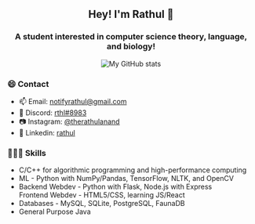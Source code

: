 
<div align="center">
	<h2>Hey! I'm Rathul 👋</h2>
	<h3>A student interested in computer science theory, language, and biology!</h3>
	<p><img src="https://github-readme-stats.vercel.app/api?username=ranand-creator&amp;&bg_color=45,904E95,E76444&title_color=ffffff&text_color=ffffff" alt="My GitHub stats">	</p>
</div>

<h3>😄 Contact</h3>
<ul>
	<li>📫 Email: <a href="mailto:notifyrathul@gmail.com">notifyrathul@gmail.com</a></li>
	<li>📝 Discord: <a href="https://discordapp.com/users/839743854760689694">rthl#8983</a></li>
	<li>📷 Instagram: <a href="https://www.instagram.com/therathulanand/">@therathulanand</a></li>
	<li>🤵 Linkedin: <a href="https://www.linkedin.com/in/rathul/">rathul</a></li>
</ul>

<h3>👨🏽‍💻 Skills</h3>
<ul>
	<li>C/C++ for algorithmic programming and high-performance computing</li>
	<li>ML - Python with NumPy/Pandas, TensorFlow, NLTK, and OpenCV</li>
	<li>Backend Webdev - Python with Flask, Node.js with Express</li
	<li>Frontend Webdev - HTML5/CSS, learning JS/React</li>
	<li>Databases - MySQL, SQLite, PostgreSQL, FaunaDB</li>
	<li>General Purpose Java</li>
</ul>
<!-- <a href="https://github.com/anuraghazra/github-readme-stats">
  <img align="center" src="https://github-readme-stats.vercel.app/api/pin/?username=anuraghazra&repo=github-readme-stats" />
</a>
<a href="https://github.com/anuraghazra/convoychat">
  <img align="center" src="https://github-readme-stats.vercel.app/api/pin/?username=anuraghazra&repo=convoychat" />
</a> -->
